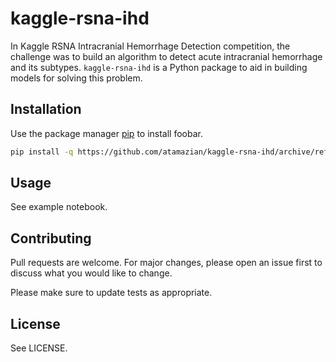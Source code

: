 # kaggle-rsna-ihd
In Kaggle RSNA Intracranial Hemorrhage Detection competition, the challenge was to build an algorithm to detect acute intracranial hemorrhage and its subtypes.
`kaggle-rsna-ihd` is a Python package to aid in building models for solving this problem.

## Installation

Use the package manager [pip](https://pip.pypa.io/en/stable/) to install foobar.

```bash
pip install -q https://github.com/atamazian/kaggle-rsna-ihd/archive/refs/heads/main.zip
```

## Usage
See example notebook.

## Contributing
Pull requests are welcome. For major changes, please open an issue first to discuss what you would like to change.

Please make sure to update tests as appropriate.

## License
See LICENSE.

